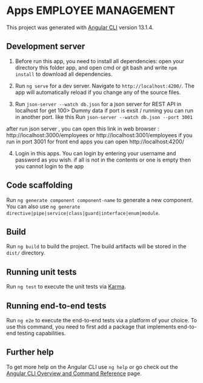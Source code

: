 # Apps EMPLOYEE MANAGEMENT

This project was generated with [Angular CLI](https://github.com/angular/angular-cli) version 13.1.4.

## Development server

1. Before run this app, you need to install all dependencies:
   open your directory this folder app, and open cmd or git bash and write `npm install` to download all dependencies.

2. Run `ng serve` for a dev server. Navigate to `http://localhost:4200/`. The app will automatically reload if you change any of the source files.

3. Run `json-server --watch db.json` for a json server for REST API in localhost for get 100> Dummy data
if port is exsit / running you can run in another port. like this
Run `json-server --watch db.json --port 3001`

after run json server , you can open this link in web browser : http://localhost:3000/employees or http://localhost:3001/employees if you run in port 3001
for front end apps you can open http://localhost:4200/

4. Login in this apps.
You can login by entering your username and password as you wish.
if all is not in the contents or one is empty then you cannot login to the app

## Code scaffolding

Run `ng generate component component-name` to generate a new component. You can also use `ng generate directive|pipe|service|class|guard|interface|enum|module`.

## Build

Run `ng build` to build the project. The build artifacts will be stored in the `dist/` directory.

## Running unit tests

Run `ng test` to execute the unit tests via [Karma](https://karma-runner.github.io).

## Running end-to-end tests

Run `ng e2e` to execute the end-to-end tests via a platform of your choice. To use this command, you need to first add a package that implements end-to-end testing capabilities.

## Further help

To get more help on the Angular CLI use `ng help` or go check out the [Angular CLI Overview and Command Reference](https://angular.io/cli) page.
